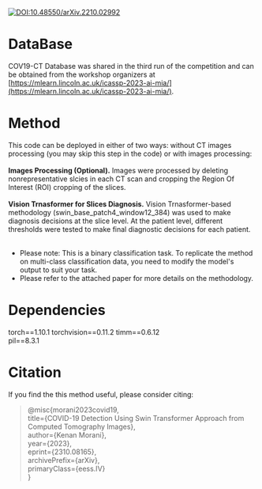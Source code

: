 [![DOI:10.48550/arXiv.2210.02992](http://img.shields.io/badge/DOI-10.48550/arXiv.2310.08165-B31B1B.svg)](https://doi.org/10.48550/arXiv.2310.08165)  

# DataBase
COV19-CT Database was shared in the third run of the competition and can be obtained from the workshop organizers at [https://mlearn.lincoln.ac.uk/icassp-2023-ai-mia/](https://mlearn.lincoln.ac.uk/icassp-2023-ai-mia/).

# Method
This code can be deployed in either of two ways: without CT images processing (you may skip this step in the code) or with images processing:  </br></br>
**Images Processing (Optional).** Images were processed by deleting nonrepresentative slcies in each CT scan and cropping the Region Of Interest (ROI) cropping of the slices.  </br>  
**Vision Trnasformer for Slices Diagnosis.** Vision Trnasformer-based methodology (swin_base_patch4_window12_384) was used to make diagnosis decisions at the slice level. At the patient level, different thresholds were tested to make final diagnostic decisions for each patient.  </br> </br> 
* Please note: This is a binary classification task. To replicate the method on multi-class classification data, you need to modify the model's output to suit your task.  
* Please refer to the attached paper for more details on the methodology.

# Dependencies
torch==1.10.1
torchvision==0.11.2
timm==0.6.12  
pil==8.3.1   

# Citation
If you find the this method useful, please consider citing:  
>@misc{morani2023covid19,  
      title={COVID-19 Detection Using Swin Transformer Approach from Computed Tomography Images},  
      author={Kenan Morani},  
      year={2023},  
      eprint={2310.08165},  
      archivePrefix={arXiv},  
      primaryClass={eess.IV}  
}
